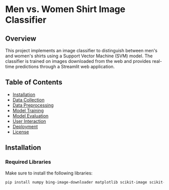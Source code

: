 # Men vs. Women Shirt Image Classifier

## Overview
This project implements an image classifier to distinguish between men's and women's shirts using a Support Vector Machine (SVM) model. The classifier is trained on images downloaded from the web and provides real-time predictions through a Streamlit web application.

## Table of Contents
- [Installation](#installation)
- [Data Collection](#data-collection)
- [Data Preprocessing](#data-preprocessing)
- [Model Training](#model-training)
- [Model Evaluation](#model-evaluation)
- [User Interaction](#user-interaction)
- [Deployment](#deployment)
- [License](#license)

## Installation

### Required Libraries
Make sure to install the following libraries:
```bash
pip install numpy bing-image-downloader matplotlib scikit-image scikit-learn pillow streamlit pyngrok

